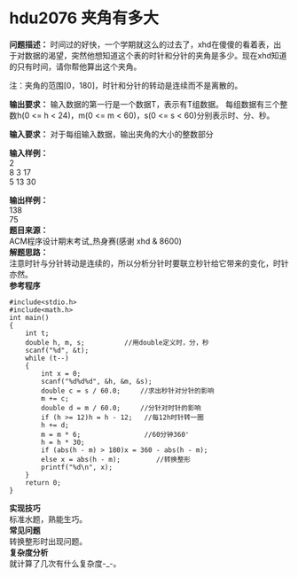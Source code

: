 # hdu2076 夹角有多大
**问题描述：**
时间过的好快，一个学期就这么的过去了，xhd在傻傻的看着表，出于对数据的渴望，突然他想知道这个表的时针和分针的夹角是多少。现在xhd知道的只有时间，请你帮他算出这个夹角。

注：夹角的范围[0，180]，时针和分针的转动是连续而不是离散的。

**输出要求：**
输入数据的第一行是一个数据T，表示有T组数据。
每组数据有三个整数h(0 <= h < 24)，m(0 <= m < 60)，s(0 <= s < 60)分别表示时、分、秒。

**输入要求：**
对于每组输入数据，输出夹角的大小的整数部分

**输入样例：**  
2  
8 3 17  
5 13 30

**输出样例：**  
138  
75  
**题目来源：**  
ACM程序设计期末考试_热身赛(感谢 xhd & 8600)   
**解题思路：**  
注意时针与分针转动是连续的，所以分析分针时要联立秒针给它带来的变化，时针亦然。  
**参考程序**
```
#include<stdio.h>
#include<math.h>
int main()
{
	int t;
	double h, m, s;          //用double定义时，分，秒
	scanf("%d", &t);
	while (t--)
	{
		int x = 0;
		scanf("%d%d%d", &h, &m, &s);
		double c = s / 60.0;     //求出秒针对分针的影响
		m += c;
		double d = m / 60.0;     //分针对时针的影响
		if (h >= 12)h = h - 12;   //每12h时针转一圈
		h += d;
		m = m * 6;                //60分钟360'
		h = h * 30;
		if (abs(h - m) > 180)x = 360 - abs(h - m);
		else x = abs(h - m);         //转换整形
		printf("%d\n", x);
	}
	return 0;
}
```
**实现技巧**  
标准水题，熟能生巧。  
**常见问题**   
转换整形时出现问题。  
**复杂度分析**  
就计算了几次有什么复杂度-_-。